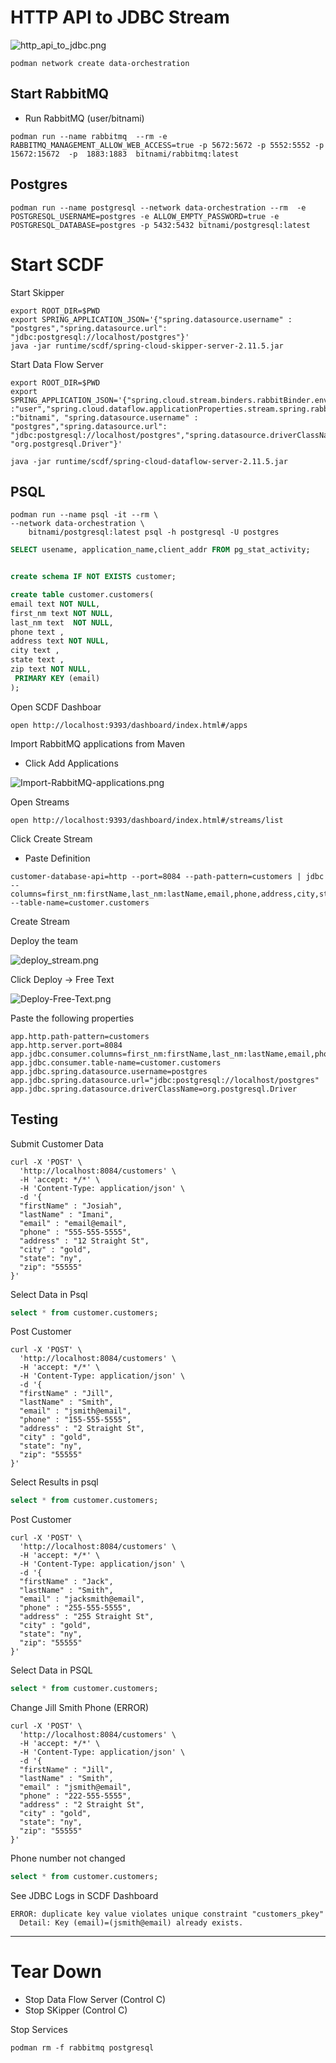 # HTTP API to JDBC Stream

![http_api_to_jdbc.png](img/http_api_to_jdbc.png)

```shell
podman network create data-orchestration
```

## Start RabbitMQ

- Run RabbitMQ (user/bitnami)
```shell
podman run --name rabbitmq  --rm -e RABBITMQ_MANAGEMENT_ALLOW_WEB_ACCESS=true -p 5672:5672 -p 5552:5552 -p 15672:15672  -p  1883:1883  bitnami/rabbitmq:latest 
```


## Postgres

```shell
podman run --name postgresql --network data-orchestration --rm  -e POSTGRESQL_USERNAME=postgres -e ALLOW_EMPTY_PASSWORD=true -e POSTGRESQL_DATABASE=postgres -p 5432:5432 bitnami/postgresql:latest 
```

# Start SCDF



Start Skipper
```shell
export ROOT_DIR=$PWD
export SPRING_APPLICATION_JSON='{"spring.datasource.username" : "postgres","spring.datasource.url": "jdbc:postgresql://localhost/postgres"}'
java -jar runtime/scdf/spring-cloud-skipper-server-2.11.5.jar
```


Start Data Flow Server
```shell
export ROOT_DIR=$PWD
export SPRING_APPLICATION_JSON='{"spring.cloud.stream.binders.rabbitBinder.environment.spring.rabbitmq.username":"user","spring.cloud.stream.binders.rabbitBinder.environment.spring.rabbitmq.password":"bitnami","spring.rabbitmq.username":"user","spring.rabbitmq.password":"bitnami","spring.cloud.dataflow.applicationProperties.stream.spring.rabbitmq.username" :"user","spring.cloud.dataflow.applicationProperties.stream.spring.rabbitmq.password" :"bitnami", "spring.datasource.username" : "postgres","spring.datasource.url": "jdbc:postgresql://localhost/postgres","spring.datasource.driverClassName": "org.postgresql.Driver"}'

java -jar runtime/scdf/spring-cloud-dataflow-server-2.11.5.jar
```


## PSQL

```shell
podman run --name psql -it --rm \
--network data-orchestration \
    bitnami/postgresql:latest psql -h postgresql -U postgres
```


```sql
SELECT usename, application_name,client_addr FROM pg_stat_activity;
```


```sql

create schema IF NOT EXISTS customer;

create table customer.customers(
email text NOT NULL,
first_nm text NOT NULL,
last_nm text  NOT NULL,
phone text ,
address text NOT NULL,
city text ,
state text ,
zip text NOT NULL,
 PRIMARY KEY (email)
);

```

Open SCDF Dashboar


```shell
open http://localhost:9393/dashboard/index.html#/apps
```

Import RabbitMQ applications from Maven

- Click Add Applications

![Import-RabbitMQ-applications.png](img/Import-RabbitMQ-applications.png)


Open Streams

```shell
open http://localhost:9393/dashboard/index.html#/streams/list
```

Click Create Stream

- Paste Definition

```shell
customer-database-api=http --port=8084 --path-pattern=customers | jdbc --columns=first_nm:firstName,last_nm:lastName,email,phone,address,city,state,zip --table-name=customer.customers
```


Create Stream

Deploy the team

![deploy_stream.png](img/deploy_stream.png)


Click Deploy -> Free Text

![Deploy-Free-Text.png](img/Deploy-Free-Text.png)


Paste the following properties

```properties
app.http.path-pattern=customers
app.http.server.port=8084
app.jdbc.consumer.columns=first_nm:firstName,last_nm:lastName,email,phone,address,city,state,zip
app.jdbc.consumer.table-name=customer.customers
app.jdbc.spring.datasource.username=postgres
app.jdbc.spring.datasource.url="jdbc:postgresql://localhost/postgres"
app.jdbc.spring.datasource.driverClassName=org.postgresql.Driver
```


## Testing


Submit Customer Data

```shell
curl -X 'POST' \
  'http://localhost:8084/customers' \
  -H 'accept: */*' \
  -H 'Content-Type: application/json' \
  -d '{
  "firstName" : "Josiah",
  "lastName" : "Imani",
  "email" : "email@email",
  "phone" : "555-555-5555",
  "address" : "12 Straight St",
  "city" : "gold",
  "state": "ny",
  "zip": "55555"
}'
```


Select Data in Psql

```sql
select * from customer.customers;
```

Post Customer

```shell
curl -X 'POST' \
  'http://localhost:8084/customers' \
  -H 'accept: */*' \
  -H 'Content-Type: application/json' \
  -d '{
  "firstName" : "Jill",
  "lastName" : "Smith",
  "email" : "jsmith@email",
  "phone" : "155-555-5555",
  "address" : "2 Straight St",
  "city" : "gold",
  "state": "ny",
  "zip": "55555"
}'
```

Select Results in psql
```sql
select * from customer.customers;
```

Post Customer

```shell
curl -X 'POST' \
  'http://localhost:8084/customers' \
  -H 'accept: */*' \
  -H 'Content-Type: application/json' \
  -d '{
  "firstName" : "Jack",
  "lastName" : "Smith",
  "email" : "jacksmith@email",
  "phone" : "255-555-5555",
  "address" : "255 Straight St",
  "city" : "gold",
  "state": "ny",
  "zip": "55555"
}'
```

Select Data in PSQL

```sql
select * from customer.customers;

```
Change Jill Smith Phone (ERROR)

```shell
curl -X 'POST' \
  'http://localhost:8084/customers' \
  -H 'accept: */*' \
  -H 'Content-Type: application/json' \
  -d '{
  "firstName" : "Jill",
  "lastName" : "Smith",
  "email" : "jsmith@email",
  "phone" : "222-555-5555",
  "address" : "2 Straight St",
  "city" : "gold",
  "state": "ny",
  "zip": "55555"
}'
```

Phone number not changed
```sql
select * from customer.customers;

```


See JDBC Logs in SCDF Dashboard

```text
ERROR: duplicate key value violates unique constraint "customers_pkey"
  Detail: Key (email)=(jsmith@email) already exists.
```


-----------------------
# Tear Down

- Stop Data Flow Server (Control C)
- Stop SKipper (Control C)

Stop Services

```shell
podman rm -f rabbitmq postgresql
```